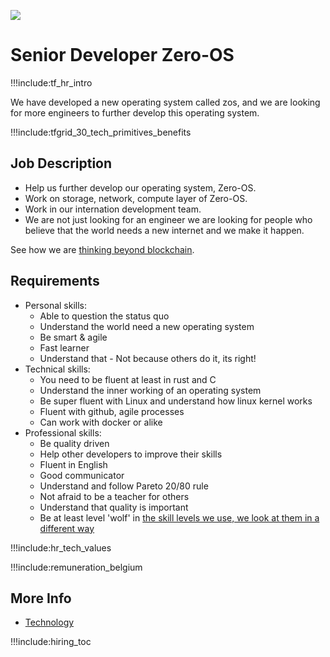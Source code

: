 

![](img/development_manager.png)


# Senior Developer Zero-OS

!!!include:tf_hr_intro

We have developed a new operating system called zos, and we are looking for more engineers to further develop this operating system.

!!!include:tfgrid_30_tech_primitives_benefits

## Job Description

- Help us further develop our operating system, Zero-OS.
- Work on storage, network, compute layer of Zero-OS.
- Work in our internation development team.
- We are not just looking for an engineer we are looking for people who believe that the world needs a new internet and we make it happen.

See how we are [thinking beyond blockchain](tfgrid:internet4).

## Requirements

- Personal skills:
  - Able to question the status quo
  - Understand the world need a new operating system
  - Be smart & agile
  - Fast learner
  - Understand that - Not because others do it, its right!
- Technical skills:
  - You need to be fluent at least in rust and C
  - Understand the inner working of an operating system
  - Be super fluent with Linux and understand how linux kernel works
  - Fluent with github, agile processes
  - Can work with docker or alike
- Professional skills:
  - Be quality driven
  - Help other developers to improve their skills
  - Fluent in English
  - Good communicator
  - Understand and follow Pareto 20/80 rule
  - Not afraid to be a teacher for others
  - Understand that quality is important
  - Be at least level 'wolf' in [the skill levels we use, we look at them in a different way](freeflownation:p2p_awareness_level)
  
!!!include:hr_tech_values

!!!include:remuneration_belgium

## More Info

- [Technology](cloud:technology)

!!!include:hiring_toc